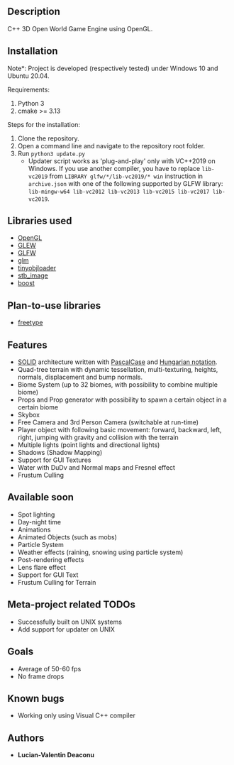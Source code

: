 ## Description

C++ 3D Open World Game Engine using OpenGL.

## Installation
Note*: Project is developed (respectively tested) under Windows 10 and Ubuntu 20.04.

Requirements:
1. Python 3
2. cmake >= 3.13

Steps for the installation:
1. Clone the repository.
2. Open a command line and navigate to the repository root folder.
3. Run `python3 update.py`
    * Updater script works as 'plug-and-play' only with VC++2019 on Windows. If you use another compiler, you have to replace `lib-vc2019` from `LIBRARY glfw/*/lib-vc2019/* win` instruction in `archive.json` with one of the following supported by GLFW library: `lib-mingw-w64 lib-vc2012 lib-vc2013 lib-vc2015 lib-vc2017 lib-vc2019`.

## Libraries used

* [OpenGL](https://www.opengl.org/)
* [GLEW](http://glew.sourceforge.net/)
* [GLFW](https://www.glfw.org/)
* [glm](https://glm.g-truc.net/0.9.9/index.html)
* [tinyobjloader](https://github.com/tinyobjloader/tinyobjloader)
* [stb_image](https://github.com/nothings/stb/blob/master/stb_image.h)
* [boost](https://www.boost.org/)

## Plan-to-use libraries

* [freetype](https://www.freetype.org/)

## Features

* [SOLID](https://en.wikipedia.org/wiki/SOLID) architecture written with [PascalCase](https://wiki.c2.com/?PascalCase) and [Hungarian notation](https://en.wikipedia.org/wiki/Hungarian_notation).
* Quad-tree terrain with dynamic tessellation, multi-texturing, heights, normals, displacement and bump normals. 
* Biome System (up to 32 biomes, with possibility to combine multiple biome)
* Props and Prop generator with possibility to spawn a certain object in a certain biome
* Skybox
* Free Camera and 3rd Person Camera (switchable at run-time)
* Player object with following basic movement: forward, backward, left, right, jumping with gravity and collision with the terrain
* Multiple lights (point lights and directional lights)
* Shadows (Shadow Mapping)
* Support for GUI Textures
* Water with DuDv and Normal maps and Fresnel effect
* Frustum Culling

## Available soon

* Spot lighting
* Day-night time
* Animations
* Animated Objects (such as mobs)
* Particle System
* Weather effects (raining, snowing using particle system)
* Post-rendering effects
* Lens flare effect
* Support for GUI Text
* Frustum Culling for Terrain

## Meta-project related TODOs
* Successfully built on UNIX systems
* Add support for updater on UNIX

## Goals

* Average of 50-60 fps
* No frame drops

## Known bugs

* Working only using Visual C++ compiler

## Authors

* **Lucian-Valentin Deaconu**

